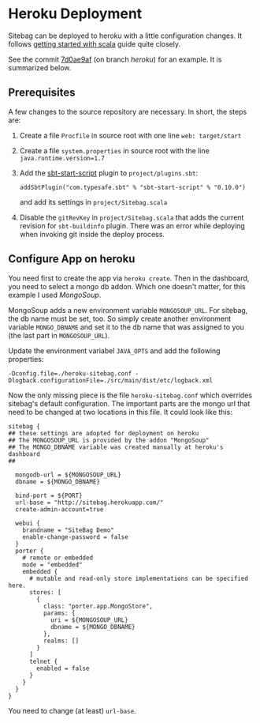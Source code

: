 # Heroku Deployment

Sitebag can be deployed to heroku with a little configuration
changes. It follows
[getting started with scala](https://devcenter.heroku.com/articles/getting-started-with-scala)
guide quite closely.

See the commit
[7d0ae9af](https://github.com/eikek/sitebag/commit/7d0ae9af33cd9e8260e7cd2e0157b4ecd5162a46)
(on branch _heroku_) for an example. It is summarized below.

## Prerequisites

A few changes to the source repository are necessary. In short, the
steps are:

1. Create a file `Procfile` in source root with one line `web: target/start`
2. Create a file `system.properties` in source root with the line
   `java.runtime.version=1.7`
3. Add the [sbt-start-script](https://github.com/sbt/sbt-start-script)
   plugin to `project/plugins.sbt`:

       addSbtPlugin("com.typesafe.sbt" % "sbt-start-script" % "0.10.0")

   and add its settings in `project/Sitebag.scala`
4. Disable the `gitRevKey` in `project/Sitebag.scala` that adds the
   current revision for `sbt-buildinfo` plugin. There was an error
   while deploying when invoking git inside the deploy process.

## Configure App on heroku

You need first to create the app via `heroku create`. Then in the
dashboard, you need to select a mongo db addon. Which one doesn't
matter, for this example I used _MongoSoup_.

MongoSoup adds a new environment variable `MONGOSOUP_URL`. For
sitebag, the db name must be set, too. So simply create another
environment variable `MONGO_DBNAME` and set it to the db name that was
assigned to you (the last part in `MONGOSOUP_URL`).

Update the environment variabel `JAVA_OPTS` and add the following
properties:

    -Dconfig.file=./heroku-sitebag.conf -Dlogback.configurationFile=./src/main/dist/etc/logback.xml

Now the only missing piece is the file `heroku-sitebag.conf` which
overrides sitebag's default configuration. The important parts are the
mongo url that need to be changed at two locations in this file. It
could look like this:


    sitebag {
    ## these settings are adopted for deployment on heroku
    ## The MONGOSOUP_URL is provided by the addon "MongoSoup"
    ## The MONGO_DBNAME variable was created manually at heroku's dashboard
    ##

      mongodb-url = ${MONGOSOUP_URL}
      dbname = ${MONGO_DBNAME}

      bind-port = ${PORT}
      url-base = "http://sitebag.herokuapp.com/"
      create-admin-account=true

      webui {
        brandname = "SiteBag Demo"
        enable-change-password = false
      }
      porter {
        # remote or embedded
        mode = "embedded"
        embedded {
          # mutable and read-only store implementations can be specified here.
          stores: [
            {
              class: "porter.app.MongoStore",
              params: {
                uri = ${MONGOSOUP_URL}
                dbname = ${MONGO_DBNAME}
              },
              realms: []
            }
          ]
          telnet {
            enabled = false
          }
        }
      }
    }

You need to change (at least) `url-base`.
